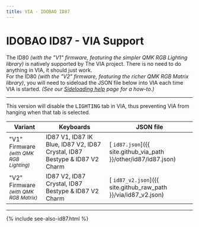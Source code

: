 ```yaml
---
title: VIA - IDOBAO ID87
---
```


# IDOBAO ID87 - VIA Support

<div class="border shadow shadow-sm border-info bg-info bg-opacity-10 rounded-3 p-2 mb-4 text-opacity-75">
  <i class="fas fa-info-circle text-info"></i>
  The ID80 <i>(with the "V1" firmware, featuring the simpler QMK RGB Lighting library)</i> is natively supported by The VIA project.
  There is no need to do anything in VIA, it should just work.
</div>

<div class="border shadow shadow-sm border-warning bg-warning bg-opacity-10 rounded-3 p-2 mb-4 text-opacity-75">
  <i class="fas fa-exclamation-circle text-warning"></i>
  For the ID80 <i>(with the "V2" firmware, featuring the richer QMK RGB Matrix library)</i>, you will need to sideload the JSON file below into VIA each time VIA is started.
  <i>(See our <a href="/manuals/via/sideload"><i class="fas fa-book"></i> Sideloading help</a> page for a how-to.)</i>
  <!-- -- This is a temporary measure as we wait on The VIA project to update their keyboard list. -->

  <hr class="my-2">

  <i class="fas fa-info-circle text-warning"></i>
  This version will disable the <tt>LIGHTING</tt> tab in VIA, thus preventing VIA from hanging when that tab is selected.
</div>


| Variant | Keyboards        | JSON file |
|---------|------------------|-----------|
| "V1" Firmware<br><small>*(with QMK RGB Lighting)*</small> | ID87 V1, ID87 IK Blue, ID87 V2, ID87 Crystal, ID87 Bestype & ID87 V2 Charm | [<i class="fab fa-github-alt"></i> `id87.json`]({{ site.github_via_path }}/other/id87/id87.json) |
| "V2" Firmware<br><small>*(with QMK RGB Matrix)*</small> | ID87 V2, ID87 Crystal, ID87 Bestype & ID87 V2 Charm | [<i class="fas fa-code"></i> `id87_v2.json`]({{ site.github_raw_path }}/via/id87_v2.json) |


---

{% include see-also-id87.html %}
